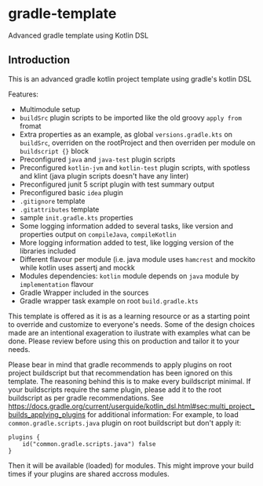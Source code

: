 # gradle-template
Advanced gradle template using Kotlin DSL

## Introduction
This is an advanced gradle kotlin project template using gradle's kotlin DSL

Features: 
- Multimodule setup
- `buildSrc` plugin scripts to be imported like the old groovy `apply from` fromat
- Extra properties as an example, as global `versions.gradle.kts` on `buildSrc`, overriden on the rootProject and then overriden per module on `buildscript {}` block
- Preconfigured `java` and `java-test` plugin scripts
- Preconfigured `kotlin-jvm` and `kotlin-test` plugin scripts, with spotless and klint (java plugin scripts doesn't have any linter)
- Preconfigured junit 5 script plugin with test summary output
- Preconfigured basic `idea` plugin
- `.gitignore` template 
- `.gitattributes` template
- sample `init.gradle.kts` properties
- Some logging information added to several tasks, like version and properties output on `compileJava`, `compileKotlin`
- More logging information added to test, like logging version of the libraries included
- Different flavour per module (i.e. java module uses `hamcrest` and mockito while kotlin uses assertj and mockk
- Modules dependencies: `kotlin` module depends on `java` module by `implementation` flavour
- Gradle Wrapper included in the sources
- Gradle wrapper task example on root `build.gradle.kts`

This template is offered as it is as a learning resource or as a starting point to override and customize to everyone's needs.
Some of the design choices made are an intentional exageration to ilustrate with examples what can be done. Please review before using this on production and tailor it to your needs.

Please bear in mind that gradle recommends to apply plugins on root project buildscript but that recommendation has been ignored on this template. The reasoning behind this is to make every buildscript minimal. If your buildscripts require the same plugin, please add it to the root buildscript as per gradle recommendations. See https://docs.gradle.org/current/userguide/kotlin_dsl.html#sec:multi_project_builds_applying_plugins for additional information:
For example, to load `common.gradle.scripts.java` plugin on root buildscript but don't apply it:
```
plugins {
    id("common.gradle.scripts.java") false
}
```
Then it will be available (loaded) for modules. This might improve your build times if your plugins are shared accross modules.
